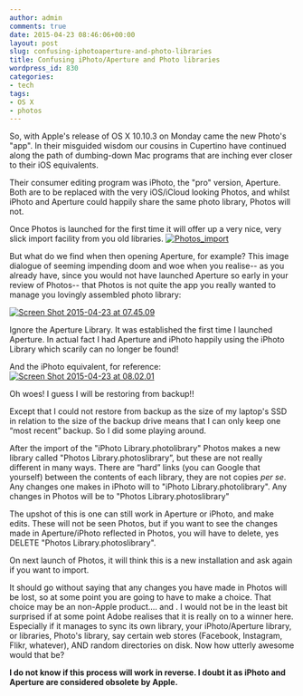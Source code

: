 ```yaml
---
author: admin
comments: true
date: 2015-04-23 08:46:06+00:00
layout: post
slug: confusing-iphotoaperture-and-photo-libraries
title: Confusing iPhoto/Aperture and Photo libraries
wordpress_id: 830
categories:
- tech
tags:
- OS X
- photos
---
```


So, with Apple's release of OS X 10.10.3 on Monday came the new Photo's "app". In their misguided wisdom our cousins in Cupertino have continued along the path of dumbing-down Mac programs that are inching ever closer to their iOS equivalents.

Their consumer editing program was iPhoto, the "pro" version, Aperture. Both are to be replaced with the very iOS/iCloud looking Photos, and whilst iPhoto and Aperture could happily share the same photo library, Photos will not.

Once Photos is launched for the first time it will offer up a very nice, very slick import facility from you old libraries. 
[![Photos_import](http://stephen.yearl.us/wp-content/uploads/2015/04/Screen-Shot-2015-04-23-at-08.37.28.png)](http://stephen.yearl.us/wp-content/uploads/2015/04/Screen-Shot-2015-04-23-at-08.37.28.png)

But what do we find when then opening Aperture, for example? This image dialogue of seeming impending doom and woe when you realise-- as you already have, since you would not have launched Aperture so early in your review of Photos-- that Photos is not quite the app you really wanted to manage you lovingly assembled photo library:

[![Screen Shot 2015-04-23 at 07.45.09](http://stephen.yearl.us/wp-content/uploads/2015/04/Screen-Shot-2015-04-23-at-07.45.09.png)](http://stephen.yearl.us/wp-content/uploads/2015/04/Screen-Shot-2015-04-23-at-07.45.09.png)

Ignore the Aperture Library. It was established the first time I launched Aperture. In actual fact I had Aperture and iPhoto happily using the iPhoto Library which scarily can no longer be found!

And the iPhoto equivalent, for reference:
[![Screen Shot 2015-04-23 at 08.02.01](http://stephen.yearl.us/wp-content/uploads/2015/04/Screen-Shot-2015-04-23-at-08.02.01.png)](http://stephen.yearl.us/wp-content/uploads/2015/04/Screen-Shot-2015-04-23-at-08.02.01.png)

Oh woes! I guess I will be restoring from backup!!

Except that I could not restore from backup as the size of my laptop's SSD in relation to the size of the backup drive means that I can only keep one “most recent” backup. So I did some playing around.

After the import of the "iPhoto Library.photolibrary" Photos makes a new library called "Photos Library.photoslibrary”, but these are not really different in many ways. There are “hard” links (you can Google that yourself) between the contents of each library, they are not copies _per se_. Any changes one makes in iPhoto will to "iPhoto Library.photolibrary". Any changes in Photos will be to "Photos Library.photoslibrary"

The upshot of this is one can still work in Aperture or iPhoto, and make edits. These will not be seen Photos, but if you want to see the changes made in Aperture/iPhoto reflected in Photos, you will have to delete, yes DELETE "Photos Library.photoslibrary".

On next launch of Photos, it will think this is a new installation and ask again if you want to import.

It should go without saying that any changes you have made in Photos will be lost, so at some point you are going to have to make a choice. That choice may be an non-Apple product.... and [](https://lightroom.adobe.com/). I would not be in the least bit surprised if at some point Adobe realises that it is really on to a winner here. Especially if it manages to sync its own library, your iPhoto/Aperture library, or libraries, Photo's library, say certain web stores (Facebook, Instagram, Flikr, whatever), AND random directories on disk. Now how utterly awesome would that be?

**I do not know if this process will work in reverse. I doubt it as iPhoto and Aperture are considered obsolete by Apple.**
